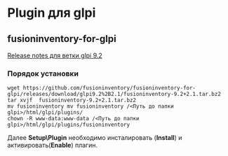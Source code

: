 # Plugin для glpi


## fusioninventory-for-glpi  
[Release notes для ветки glpi 9.2](https://github.com/fusioninventory/fusioninventory-for-glpi/releases/tag/glpi9.2%2B2.1)  
### Порядок установки  
`wget https://github.com/fusioninventory/fusioninventory-for-glpi/releases/download/glpi9.2%2B2.1/fusioninventory-9.2+2.1.tar.bz2`  
`tar xvjf  fusioninventory-9.2+2.1.tar.bz2`  
`mv fusioninventory mv fusioninventory /<Путь до папки glpi>/html/glpi/plugins/`  
`chown -R www-data:www-data /<Путь до папки glpi>/html/glpi/plugins/fusioninventory`  

Далее **Setup\Plugin** необходимо инсталировать (**Install**) и активировать(**Enable**) плагин.
